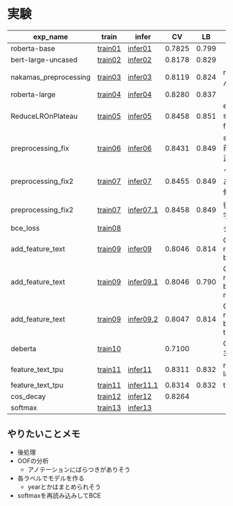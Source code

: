 # 実験


|exp_name|train|infer|CV|LB|memo|
|--|--|--|--|--|--|
|roberta-base|[train01]|[infer01]|0.7825|0.799||
|bert-large-uncased|[train02]|[infer02]|0.8178|0.829||
|nakamas_preprocessing|[train03]|[infer03]|0.8119|0.824|nakamaさんの前処理|
|roberta-large|[train04]|[infer04]|0.8280|0.837||
|ReduceLROnPlateau|[train05]|[infer05]|0.8458|0.851|early stoppingをf1で|
|preprocessing_fix|[train06]|[infer06]|0.8431|0.849|seq_l=448, 前処理の修正|
|preprocessing_fix2|[train07]|[infer07]|0.8455|0.849|↑にバグがあったので修正|
|preprocessing_fix2|[train07]|[infer07.1]|0.8458|0.849|後処理(1文字, the)|
|bce_loss|[train08]||||ダメそう|
|add_feature_text|[train09]|[infer09]|0.8046|0.814|GPU, roberta-base|
|add_feature_text|[train09]|[infer09.1]|0.8046|0.790|GPU, roberta-base, CV max|
|add_feature_text|[train09]|[infer09.2]|0.8047|0.814|GPU, roberta-base, thr=0.48|
|deberta|[train10]||0.7100||GPU, fold-3まで|
|feature_text_tpu|[train11]|[infer11]|0.8311|0.832|roberta-large|
|feature_text_tpu|[train11]|[infer11.1]|0.8314|0.832|thr=0.44|
|cos_decay|[train12]|[infer12]|0.8264|||
|softmax|[train13]|[infer13]||||

[train01]:https://www.kaggle.com/takamichitoda/nbme-train-transformer-on-tpu?scriptVersionId=87293546
[infer01]:https://www.kaggle.com/takamichitoda/nbme-infer-transformer-on-gpu?scriptVersionId=87343942
[train02]:https://www.kaggle.com/takamichitoda/nbme-train-transformer-on-tpu?scriptVersionId=87343891
[infer02]:https://www.kaggle.com/takamichitoda/nbme-infer-transformer-on-gpu?scriptVersionId=87346757
[train03]:https://www.kaggle.com/takamichitoda/nbme-train-transformer-on-tpu?scriptVersionId=87349915
[infer03]:https://www.kaggle.com/takamichitoda/nbme-infer-transformer-on-gpu?scriptVersionId=87352776
[train04]:https://www.kaggle.com/takamichitoda/nbme-train-transformer-on-tpu?scriptVersionId=87353216
[infer04]:https://www.kaggle.com/takamichitoda/nbme-infer-transformer-on-gpu?scriptVersionId=87355488
[train05]:https://www.kaggle.com/takamichitoda/nbme-train-transformer-on-tpu?scriptVersionId=87357727
[infer05]:https://www.kaggle.com/takamichitoda/nbme-infer-transformer-on-gpu?scriptVersionId=87360960
[train06]:https://www.kaggle.com/takamichitoda/nbme-train-transformer-on-tpu?scriptVersionId=87387152
[infer06]:https://www.kaggle.com/takamichitoda/nbme-infer-transformer-on-gpu?scriptVersionId=87428373
[train07]:https://www.kaggle.com/takamichitoda/nbme-train-transformer-on-tpu?scriptVersionId=87432030
[infer07]:https://www.kaggle.com/takamichitoda/nbme-infer-transformer-on-gpu?scriptVersionId=87434887
[infer07.1]:https://www.kaggle.com/takamichitoda/nbme-infer-transformer-on-gpu?scriptVersionId=87474982
[train08]:https://www.kaggle.com/takamichitoda/nbme-train-transformer-on-tpu?scriptVersionId=87439974
[train09]:https://www.kaggle.com/takamichitoda/nbme-train-transformer-on-gpu?scriptVersionId=87518649
[infer09]:https://www.kaggle.com/takamichitoda/nbme-infer-transformer-on-gpu?scriptVersionId=87564711
[infer09.1]:https://www.kaggle.com/takamichitoda/nbme-infer-transformer-on-gpu?scriptVersionId=87565136
[infer09.2]:https://www.kaggle.com/takamichitoda/nbme-infer-transformer-on-gpu?scriptVersionId=87566536
[train10]:https://www.kaggle.com/takamichitoda/nbme-train-transformer-on-gpu?scriptVersionId=87567134
[train11]:https://www.kaggle.com/takamichitoda/nbme-train-transformer-on-tpu?scriptVersionId=87603438
[infer11]:https://www.kaggle.com/takamichitoda/nbme-infer-transformer-on-gpu?scriptVersionId=87629479
[infer11.1]:https://www.kaggle.com/takamichitoda/nbme-infer-transformer-on-gpu?scriptVersionId=87630021
[train12]:https://www.kaggle.com/takamichitoda/nbme-train-transformer-on-tpu?scriptVersionId=87641317
[infer12]:https://www.kaggle.com/takamichitoda/nbme-infer-transformer-on-gpu?scriptVersionId=87679004
[train13]:https://www.kaggle.com/takamichitoda/nbme-train-transformer-on-tpu?scriptVersionId=87691200
[infer13]:xxx

## やりたいことメモ
- 後処理
- OOFの分析
  - アノテーションにばらつきがありそう
- 各ラベルでモデルを作る
  - yearとかはまとめられそう
- softmaxを再読み込みしてBCE
